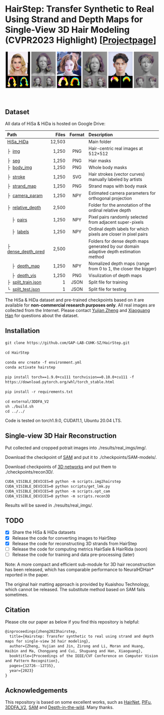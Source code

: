 # HairStep: Transfer Synthetic to Real Using Strand and Depth Maps for Single-View 3D Hair Modeling (CVPR2023 Highlight) [<a href="https://paulyzheng.github.io/research/hairstep/" target="__blank">Projectpage</a>]

<p align="center"><img src="docs/teaser.jpg"/></p></br>

## Dataset
All data of HiSa & HiDa is hosted on Google Drive:

| Path | Files | Format | Description
| :--- | ----: | :----: | :----------
| [HiSa_HiDa](https://drive.google.com/open?id=16_wS405x3sTCbIo2rPXr9q6Y_kuS6tk-) | 12,503 | | Main folder
| &boxvr;&nbsp; [img](https://drive.google.com/open?id=1kXgdqZIfUwJ-dtwbqxiLgGOxDORrDoUa) | 1,250 | PNG | Hair-centric real images at 512&times;512
| &boxvr;&nbsp; [seg](https://drive.google.com/open?id=1EH0TGU443m-BDH_6_8rQfOaAR6iNTWau) | 1,250 | PNG | Hair masks
| &boxvr;&nbsp; [body_img](https://drive.google.com/open?id=1-2Fjos3OSTcxefalX6N56Yl61x1XSqRv) | 1,250 | PNG | Whole body masks
| &boxvr;&nbsp; [stroke](https://drive.google.com/open?id=1E56OPQZ2lpF2E5VovLOa_oDxHG2cglWd) | 1,250 | SVG | Hair strokes (vector curves) manually labeled by artists
| &boxvr;&nbsp; [strand_map](https://drive.google.com/open?id=1E6T8w8jsMHXBMEHohDMNUsvKd8D9JgTL) | 1,250 | PNG | Strand maps with body mask
| &boxvr;&nbsp; [camera_param](https://drive.google.com/open?id=16V4drMAO01tAehfKe827Y2xANpr-hDXd) | 1,250 | NPY | Estimated camera parameters for orthogonal projection
| &boxvr;&nbsp; [relative_depth](https://drive.google.com/open?id=1kTwVVGuRvgElHJDTCYQ6kpVsLbGdamRZ) | 2,500 |  | Folder for the annotation of the ordinal relative depth
| &nbsp;&nbsp;&nbsp;&nbsp;&boxvr;&nbsp; [pairs](https://drive.google.com/open?id=1EQoS11JavkaIB30tVbnD7blg1WdOaWYo) | 1,250 | NPY | Pixel pairs randomly selected from adjacent super-pixels
| &nbsp;&nbsp;&nbsp;&nbsp;&boxvr;&nbsp; [labels](https://drive.google.com/open?id=1DJp8bB6m34UTkz1YPnvH2NDqHx1z832c) | 1,250 | NPY | Ordinal depth labels for which pixels are closer in pixel pairs
| &boxvr;&nbsp; [dense_depth_pred](https://drive.google.com/open?id=16SmAFmH-XKSWTiDB8-1Y-jYQ6E_twsOU) | 2,500 |  | Folders for dense depth maps generated by our domain adaptive depth estimation method
| &nbsp;&nbsp;&nbsp;&nbsp;&boxvr;&nbsp; [depth_map](https://drive.google.com/open?id=1kaMguubZcvc4kpigijvD2KkMOY4seldr) | 1,250 | NPY | Nomalized depth maps (range from 0 to 1, the closer the bigger)
| &nbsp;&nbsp;&nbsp;&nbsp;&boxvr;&nbsp; [depth_vis](https://drive.google.com/open?id=1k_9rYcCRthnq5NmynqHYtmHdUJbJNAQG) | 1,250 | PNG | Visulization of depth maps
| &boxvr;&nbsp; [split_train.json](https://drive.google.com/open?id=1-9cZxp1KsJu9PUZpc4It6reihWxRrdV6) | 1 | JSON | Split file for training
| &boxur;&nbsp; [split_test.json](https://drive.google.com/open?id=1-EVSNXbfXhaiAxGSDq1tmaNz_pdqaFdm) | 1 | JSON | Split file for testing

The HiSa & HiDa dataset and pre-trained checkpoints based on it are available for **non-commercial research purposes only**. All real images are collected from the Internet. Please contact [Yujian Zheng](https://paulyzheng.github.io/about/) and [Xiaoguang Han](https://gaplab.cuhk.edu.cn/) for questions about the dataset.

## Installation
  ```
git clone https://github.com/GAP-LAB-CUHK-SZ/HairStep.git

cd HairStep

conda env create -f environment.yml
conda activate hairstep

pip install torch==1.9.0+cu111 torchvision==0.10.0+cu111 -f https://download.pytorch.org/whl/torch_stable.html

pip install -r requirements.txt

cd external/3DDFA_V2
sh ./build.sh
cd ../../
  ```
Code is tested on torch1.9.0, CUDA11.1, Ubuntu 20.04 LTS.

## Single-view 3D Hair Reconstruction
Put collected and cropped potrait images into ./results/real_imgs/img/. 

Download the checkpoint of [SAM](https://dl.fbaipublicfiles.com/segment_anything/sam_vit_h_4b8939.pth) and put it to ./checkpoints/SAM-models/. 

Download checkpoints of [3D networks](https://drive.google.com/file/d/1-akuukaYYtJDta24AAqVdgUOGte4EmQf/view?usp=drive_link) and put them to ./checkpoints/recon3D/.
  ```
  CUDA_VISIBLE_DEVICES=0 python -m scripts.img2hairstep
  CUDA_VISIBLE_DEVICES=0 python scripts/get_lmk.py
  CUDA_VISIBLE_DEVICES=0 python -m scripts.opt_cam
  CUDA_VISIBLE_DEVICES=0 python -m scripts.recon3D
  ```
Results will be saved in ./results/real_imgs/.

## TODO
- [x] Share the HiSa & HiDa datasets
- [x] Release the code for converting images to HairStep
- [x] Release the code for reconstructing 3D strands from HairStep
- [ ] Release the code for computing metrics HairSale & HairRida (soon)
- [ ] Release the code for training and data pre-processing (later)

Note: A more compact and efficient sub-module for 3D hair reconstruction has been released, which has comparable performance to NeuralHDHair* reported in the paper.

The original hair matting approach is provided by Kuaishou Technology, which cannot be released. The substitute method based on SAM fails sometimes.

## Citation
Please cite our paper as below if you find this repository is helpful:
```
@inproceedings{zheng2023hairstep,
  title={Hairstep: Transfer synthetic to real using strand and depth maps for single-view 3d hair modeling},
  author={Zheng, Yujian and Jin, Zirong and Li, Moran and Huang, Haibin and Ma, Chongyang and Cui, Shuguang and Han, Xiaoguang},
  booktitle={Proceedings of the IEEE/CVF Conference on Computer Vision and Pattern Recognition},
  pages={12726--12735},
  year={2023}
}
```

## Acknowledgements
This repository is based on some excellent works, such as [HairNet](https://github.com/papagina/HairNet_DataSetGeneration), [PIFu](https://github.com/shunsukesaito/PIFu), [3DDFA_V2](https://github.com/cleardusk/3DDFA_V2), [SAM](https://github.com/facebookresearch/segment-anything) and [Depth-in-the-wild](https://github.com/yifjiang/relative-depth-using-pytorch). Many thanks.